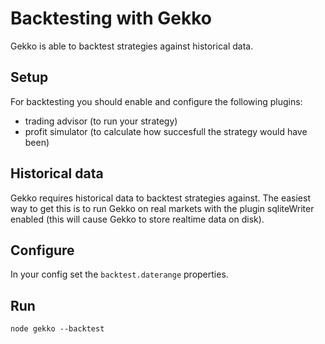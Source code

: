 # Backtesting with Gekko

Gekko is able to backtest strategies against historical data.

## Setup

For backtesting you should enable and configure the following plugins:

 - trading advisor (to run your strategy)
 - profit simulator (to calculate how succesfull the strategy would have been)

## Historical data

Gekko requires historical data to backtest strategies against. The easiest way to get this is to run Gekko on real markets with the plugin sqliteWriter enabled (this will cause Gekko to store realtime data on disk).

## Configure

In your config set the `backtest.daterange` properties.

## Run

    node gekko --backtest